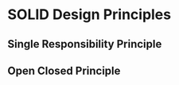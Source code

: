 <div markdown="1">

# SOLID Design Principles 

## Single Responsibility Principle

## Open Closed Principle

</div>